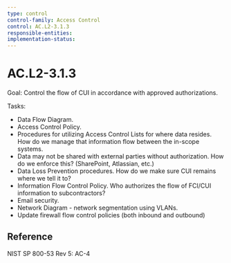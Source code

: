 ```yaml
---
type: control
control-family: Access Control
control: AC.L2-3.1.3
responsible-entities:
implementation-status:
---
```



# AC.L2-3.1.3

Goal: Control the flow of CUI in accordance with approved authorizations.

Tasks:

- Data Flow Diagram.
- Access Control Policy.
- Procedures for utilizing Access Control Lists for where data resides. How do we manage that information flow between the in-scope systems.
- Data may not be shared with external parties without authorization. How do we enforce this? (SharePoint, Atlassian, etc.)
- Data Loss Prevention procedures. How do we make sure CUI remains where we tell it to?
- Information Flow Control Policy. Who authorizes the flow of FCI/CUI information to subcontractors?
- Email security.
- Network Diagram - network segmentation using VLANs.
- Update firewall flow control policies (both inbound and outbound)

## Reference

NIST SP 800-53 Rev 5: AC-4